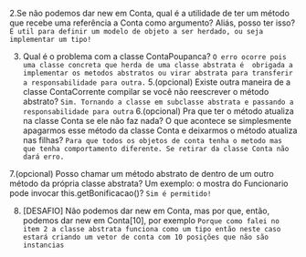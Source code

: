 2.Se não podemos dar new em Conta, qual é a utilidade de ter um método que recebe uma referência a Conta como argumento? Aliás, posso ter isso?
``
É util para definir um modelo de objeto a ser herdado, ou seja implementar um tipo!
``

3. Qual é o problema com a classe ContaPoupanca?
  ``
    O erro ocorre pois uma classe concreta que herda de uma classe abstrata é  obrigada a implementar os metodos abstratos ou virar abstrata para transferir a responsabilidade para outra.
  ``
5.(opcional) Existe outra maneira de a classe ContaCorrente compilar se você não reescrever o método abstrato?
``
Sim. Tornando a classe em subclasse abstrata e passando a responsabilidade para outra
``
6.(opcional) Pra que ter o método atualiza na classe Conta se ele não faz nada? O que acontece se simplesmente apagarmos esse método da classe Conta e deixarmos o método atualiza nas filhas?
``
 Para que todos os objetos de conta tenha o metodo mas que tenha comportamento diferente.
 Se retirar da classe Conta não dará erro.
``

7.(opcional) Posso chamar um método abstrato de dentro de um outro método da própria classe abstrata? Um exemplo: o mostra do Funcionario pode invocar this.getBonificacao()?
``
Sim é permitido!
``

8. [DESAFIO] Não podemos dar new em Conta, mas por que, então, podemos dar new em Conta[10], por exemplo
``
Porque como falei no item 2 a classe abstrata funciona como um tipo então neste caso estará criando um vetor de conta com 10 posições que não são instancias
``